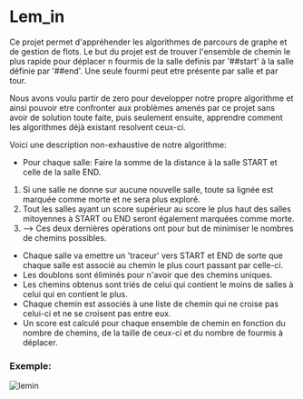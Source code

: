 # Lem_in
Ce projet permet d'appréhender les algorithmes de parcours de graphe et de gestion de flots.
Le but du projet est de trouver l'ensemble de chemin le plus rapide pour déplacer n fourmis de la salle definis par '##start'
à la salle définie par '##end'. Une seule fourmi peut etre présente par salle et par tour.

Nous avons voulu partir de zero pour developper notre propre algorithme et ainsi pouvoir etre confronter aux problèmes
amenés par ce projet sans avoir de solution toute faite, puis seulement ensuite,
apprendre comment les algorithmes déjà existant resolvent ceux-ci.

Voici une description non-exhaustive de notre algorithme:
* Pour chaque salle: Faire la somme de la distance à la salle START et celle de la salle END.
 1. Si une salle ne donne sur aucune nouvelle salle, toute sa lignée est marquée comme morte et ne sera plus exploré.
 2. Tout les salles ayant un score supérieur au score le plus haut des salles mitoyennes à START ou END seront également marquées comme morte.
 3. --> Ces deux dernières opérations ont pour but de minimiser le nombres de chemins possibles.
* Chaque salle va emettre un 'traceur' vers START et END de sorte que chaque salle est associé au chemin le plus court passant par celle-ci.
* Les doublons sont éliminés pour n'avoir que des chemins uniques.
* Les chemins obtenus sont triés de celui qui contient le moins de salles à celui qui en contient le plus.
* Chaque chemin est associés à une liste de chemin qui ne croise pas celui-ci et ne se croisent pas entre eux.
* Un score est calculé pour chaque ensemble de chemin en fonction du nombre de chemins, de la taille de ceux-ci et
du nombre de fourmis à déplacer.

### Exemple:
![lemin](https://user-images.githubusercontent.com/40762210/68407578-17831980-0184-11ea-9680-1a86997bae2a.png)
